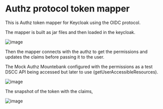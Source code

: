 # Authz protocol token mapper

This is Authz token mapper for Keycloak using the OIDC protocol.

The mapper is built as jar files and then loaded in the keycloak.

![image](https://github.com/avinashrajhpe/authz-tokenmapper/assets/126825279/d13f6dc5-8932-4fc5-82a7-c39e1ef417f1)

Then the mapper connects with the authz to get the permissions and updates the claims before passing it to the user.

The Mock Authz Mountebank configured with the permissions as a test DSCC API being accessed but later to use (getUserAccessibleResources).

![image](https://github.com/avinashrajhpe/authz-tokenmapper/assets/126825279/68c9eb7a-d56e-45dc-819c-1dce8d0adb3f)

The snapshot of the token with the claims,

![image](https://github.com/avinashrajhpe/authz-tokenmapper/assets/126825279/01d18bf2-e355-40d8-9939-c91a682f2da3)
